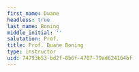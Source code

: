 ```yaml
---
first_name: Duane
headless: true
last_name: Boning
middle_initial: ''
salutation: Prof.
title: Prof. Duane Boning
type: instructor
uid: 74793b53-bd2f-8b6f-4707-79ad624164bf
---
```

